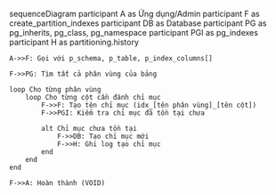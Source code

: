 sequenceDiagram
    participant A as Ứng dụng/Admin
    participant F as create_partition_indexes
    participant DB as Database
    participant PG as pg_inherits, pg_class, pg_namespace
    participant PGI as pg_indexes
    participant H as partitioning.history
    
    A->>F: Gọi với p_schema, p_table, p_index_columns[]
    
    F->>PG: Tìm tất cả phân vùng của bảng
    
    loop Cho từng phân vùng
        loop Cho từng cột cần đánh chỉ mục
            F->>F: Tạo tên chỉ mục (idx_[tên phân vùng]_[tên cột])
            F->>PGI: Kiểm tra chỉ mục đã tồn tại chưa
            
            alt Chỉ mục chưa tồn tại
                F->>DB: Tạo chỉ mục mới
                F->>H: Ghi log tạo chỉ mục
            end
        end
    end
    
    F->>A: Hoàn thành (VOID)